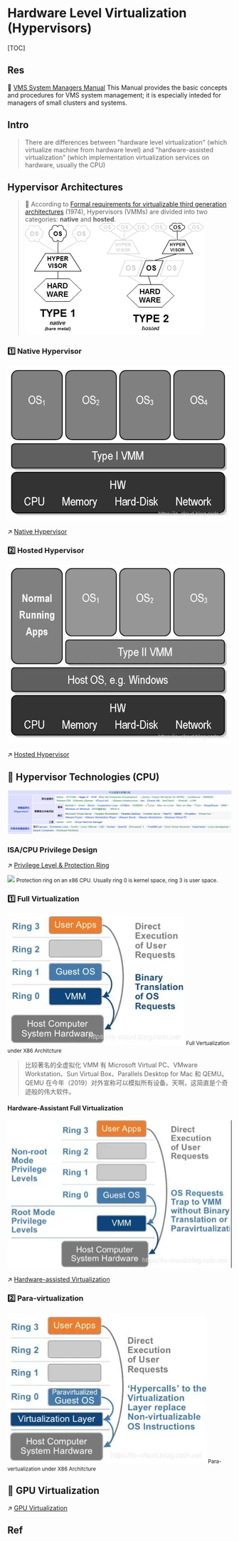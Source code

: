 # Hardware Level Virtualization (Hypervisors)

[TOC]



## Res
📂 [VMS System Managers Manual](https://wiki.preterhuman.net/VMS_System_Managers_Manual)
This Manual provides the basic concepts and procedures for VMS system
management; it is especially inteded for managers of small clusters and
systems.



## Intro
> There are differences between "hardware level virtualization" (which virtualize machine from hardware level) and "hardware-assisted virtualization" (which implementation virtualization services on hardware, usually the CPU)



## Hypervisor Architectures
> 🔗 According to [Formal requirements for virtualizable third generation architectures](http://doi.acm.org/10.1145/361011.361073) (1974), Hypervisors (VMMs) are divided into two categories: **native** and **hosted**.
> ![](../../../../../Assets/Pics/Pasted%20image%2020230308103644.png)


### 1️⃣ Native Hypervisor
![](../../../../../Assets/Pics/Pasted%20image%2020230308103729.png)

↗ [Native Hypervisor](Hypervisors%20Implementation/Native%20Hypervisor/Native%20Hypervisor.md)


### 2️⃣ Hosted Hypervisor
![](../../../../../Assets/Pics/Pasted%20image%2020230308103806.png)

↗ [Hosted Hypervisor](Hypervisors%20Implementation/Hosted%20Hypervisor/Hosted%20Hypervisor.md)



## 🎯 Hypervisor Technologies (CPU)
![](../../../../../Assets/Pics/Screenshot%202023-03-08%20at%201.16.52%20PM.png)


### ISA/CPU Privilege Design
↗ [Privilege Level & Protection Ring](../../Computer%20Architecture/Instruction%20Set%20Architecture%20(ISA)%20&%20Processor%20Architecture/📌%20ISA%20Basics/Privilege%20Level%20&%20Protection%20Ring.md)

![](../../../../../../../Assets/Pics/Pasted%20image%2020240217173550.png)
<small>Protection ring on an x86 CPU. Usually ring 0 is kernel space, ring 3 is user space.</small>


### 1️⃣ Full Virtualization
![](../../../../../Assets/Pics/Pasted%20image%2020230308111602.png)
<small>Full Vertualization under X86 Architcture</small>

> 比较著名的全虚拟化 VMM 有 Microsoft Virtual PC、VMware Workstation、Sun Virtual Box、Parallels Desktop for Mac 和 QEMU。QEMU 在今年（2019）对外宣称可以模拟所有设备。天啊，这简直是个奇迹般的伟大软件。
#### Hardware-Assistant Full Virtualization
![](../../../../../Assets/Pics/Pasted%20image%2020230308125433.png)

↗ [Hardware-assisted Virtualization](📌%20Hardware-assisted%20Virtualization/Hardware-assisted%20Virtualization.md)


### 2️⃣ Para-virtualization
![](../../../../../Assets/Pics/Pasted%20image%2020230308111614.png)
<small>Para-vertualization under X86 Architcture</small>



## 🎯 GPU Virtualization
↗ [GPU Virtualization](GPU%20Virtualization.md)



## Ref
